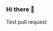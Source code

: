 ### Hi there 👋

<!--
**sambat22x/Sambat22x** is a ✨ _special_ ✨ repository because its `README.md` (this file) appears on your GitHub profile.

Here are some ideas to get you started:

- 🔭 I’m currently working on Survey Form Site to get my Frontend certificate from FreeCodeCamp
- 🌱 I’m currently learning HTML, CSS, Java on FreeCodeCamp
- 👯 I’m looking to collaborate on -Blank-
- 🤔 I’m looking for help with learning how to code.
- 💬 Ask me about ???
- 📫 How to reach me: @oudomsambatc 
- 😄 Pronouns: He/Him/Mr
- ⚡ Fun fact: do not have one currently :/
--> Test pull request 
